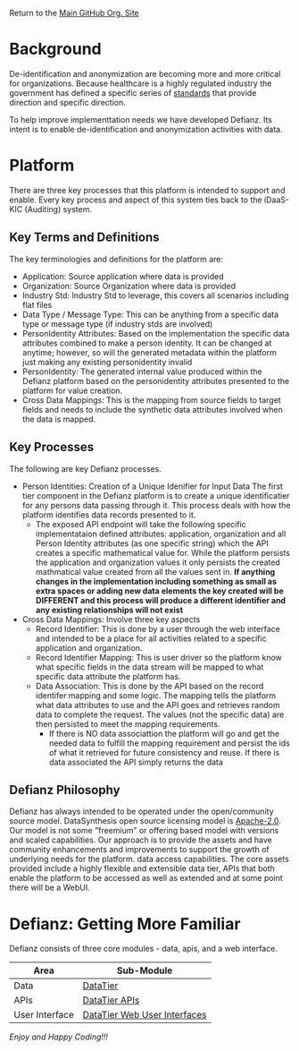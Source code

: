 Return to the <a href="https://github.com/Project-Herophilus" target="_blank">Main GitHub Org. Site</a>

# Background
De-identification and anonymization are becoming more and more critical for organizations. Because 
healthcare is a highly regulated industry the government has defined a specific series of
[standards](https://www.hhs.gov/hipaa/for-professionals/privacy/special-topics/de-identification/index.html) that
provide direction and specific direction.  

To help improve implementtation needs we have developed Defianz. Its intent 
is to enable de-identification and anonymization activities with data.

# Platform
There are three key processes that this platform is intended to support and enable. Every key process and aspect of this system ties back to the iDaaS-KIC (Auditing) system.

## Key Terms and Definitions
The key terminologies and definitions for the platform are:

- Application: Source application where data is provided 
- Organization: Source Organization where data is provided
- Industry Std: Industry Std to leverage, this covers all scenarios including flat files
- Data Type / Message Type: This can be anything from a specific data type or message type (if industry stds are involved)
- PersonIdentity Attributes: Based on the implementation the specific data attributes combined to make a person identity. 
It can be changed at anytime; however, so will the generated metadata within the platform just making any existing personidentity invalid
- PersonIdentity: The generated internal value produced within the Defianz platform based on the personidentity attributes 
presented to the platform for value creation.
- Cross Data Mappings: This is the mapping from source fields to target fields and needs to include the synthetic data attributes 
involved when the data is mapped.

## Key Processes
The following are key Defianz processes.

* Person Identities: Creation of a Unique Idenifier for Input Data
The first tier component in the Defianz platform is to create a unique identificatier for any persons data passing through it.
This process deals with how the platform identifies data records presented to it. 
  * The exposed API endpoint will take the following specific implementataion defined attributes: application, organization and 
  all Person Identity attributes (as one specific string) which the API creates a specific mathematical value for. While the 
  platform persists the application and organization values it only persists the created mathmatical value created from all
  the values sent in. 
  <b> If anything changes in the implementation including something as small as extra spaces or adding new data elements 
  the key created will be DIFFERENT and this process will produce a different identifier and any existing relationships will not
  exist </b>
* Cross Data Mappings: Involve three key aspects
  * Record Identifier: This is done by a user through the web interface and intended to be a place for all activities
  related to a specific application and organization.
  * Record Identifier Mapping: This is user driver so the platform know what specific fields in the data stream
  will be mapped to what specific data attribute the platform has.
  * Data Association: This is done by the API based on the record identifer mapping and some logic. The
    mapping tells the platform what data attributes to use and the API goes and retrieves random data to complete
    the request. The values (not the specific data) are then persisted to meet the mapping requirements.
    * If there is NO data associattion the platform will go and get the needed data to fulfill the mapping requirement 
    and persist the ids of what it retrieved for future consistency and reuse. If there is data associated the API simply 
    returns the data

## Defianz Philosophy

Defianz has always intended to be operated under the open/community source model. DataSynthesis open source
licensing model is <a href="https://opensource.org/licenses/Apache-2.0" target="_blank">Apache-2.0</a>.
Our model is not some "freemium" or offering based model with versions and scaled capabilities. Our approach is
to provide the assets and have community enhancements and improvements to support the growth of underlying needs for the
platform. data access capabilities. The core assets provided include a highly flexible and extensible data
tier, APIs that both enable the platform to be accessed as well as extended and at some point there will be a
WebUI.

# Defianz: Getting More Familiar
Defianz consists of three core modules - data, apis, and a web interface.

| Area | Sub-Module                                                                                              | 
|------|---------------------------------------------------------------------------------------------------------|
| Data | [DataTier](https://github.com/Project-Herophilus/Defianz/tree/main/DataTier/README.md)                  | 
| APIs | [DataTier APIs](https://github.com/Project-Herophilus/Defianz/tree/main/DataTier-APIs/README.md)        |
| User Interface | [DataTier Web User Interfaces](https://github.com/Project-Herophilus/Defianz/tree/main/WebUI/README.md) |


*Enjoy and Happy Coding!!!*

